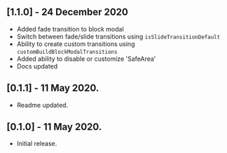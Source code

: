 ## [1.1.0] - 24 December 2020

* Added fade transition to block modal
* Switch between fade/slide transitions using `isSlideTransitionDefault`
* Ability to create custom transitions using `customBuildBlockModalTransitions`
* Added ability to disable or customize 'SafeArea'
* Docs updated
  
## [0.1.1] - 11 May 2020.

* Readme updated.

## [0.1.0] - 11 May 2020.

* Initial release.
